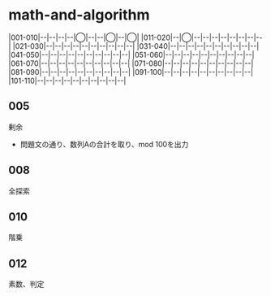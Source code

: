 # math-and-algorithm

|001-010|--|--|--|--|◯|--|--|◯|--|◯|
|011-020|--|◯|--|--|--|--|--|--|--|--|
|021-030|--|--|--|--|--|--|--|--|--|--|
|031-040|--|--|--|--|--|--|--|--|--|--|
|041-050|--|--|--|--|--|--|--|--|--|--|
|051-060|--|--|--|--|--|--|--|--|--|--|
|061-070|--|--|--|--|--|--|--|--|--|--|
|071-080|--|--|--|--|--|--|--|--|--|--|
|081-090|--|--|--|--|--|--|--|--|--|--|
|091-100|--|--|--|--|--|--|--|--|--|--|
|101-110|--|--|--|--|--|--|--|--|--|--|

## 005

剰余

- 問題文の通り、数列Aの合計を取り、mod 100を出力

## 008

全探索

## 010

階乗

## 012

素数、判定
